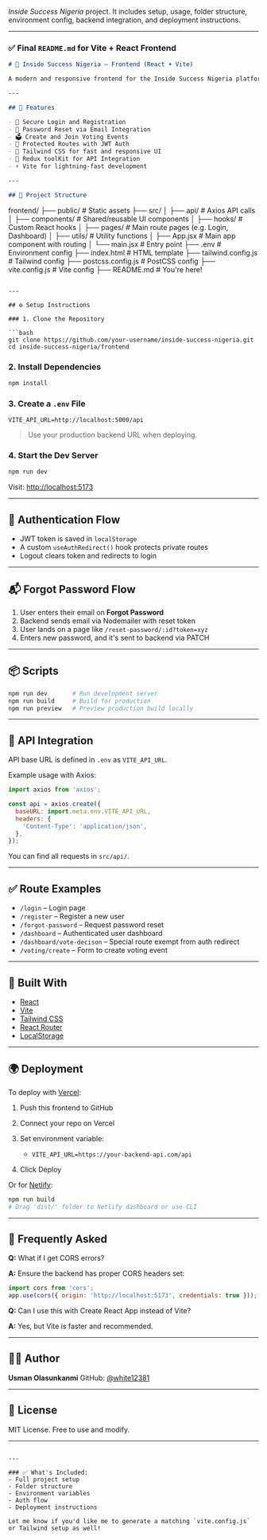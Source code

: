 *Inside Success Nigeria* project. It includes setup, usage, folder structure, environment config, backend integration, and deployment instructions.

---

### ✅ Final `README.md` for Vite + React Frontend

```md
# 🎨 Inside Success Nigeria – Frontend (React + Vite)

A modern and responsive frontend for the Inside Success Nigeria platform. Built with **React**, styled using **Tailwind CSS**, and powered by **Vite** for fast development. It connects seamlessly to the Express.js backend API.

---

## 🚀 Features

- 🔐 Secure Login and Registration
- 🔁 Password Reset via Email Integration
- 🗳️ Create and Join Voting Events
- 🚧 Protected Routes with JWT Auth
- 💅 Tailwind CSS for fast and responsive UI
- 🔗 Redux toolKit for API Integration
- ⚡ Vite for lightning-fast development

---

## 📁 Project Structure

```

frontend/
├── public/                   # Static assets
├── src/
│   ├── api/                  # Axios API calls
│   ├── components/           # Shared/reusable UI components
│   ├── hooks/                # Custom React hooks
│   ├── pages/                # Main route pages (e.g. Login, Dashboard)
│   ├── utils/                # Utility functions
│   ├── App.jsx               # Main app component with routing
│   └── main.jsx              # Entry point
├── .env                      # Environment config
├── index.html                # HTML template
├── tailwind.config.js        # Tailwind config
├── postcss.config.js         # PostCSS config
├── vite.config.js            # Vite config
├── README.md                 # You're here!

````

---

## ⚙️ Setup Instructions

### 1. Clone the Repository

```bash
git clone https://github.com/your-username/inside-success-nigeria.git
cd inside-success-nigeria/frontend
````

### 2. Install Dependencies

```bash
npm install
```

### 3. Create a `.env` File

```env
VITE_API_URL=http://localhost:5000/api
```

> Use your production backend URL when deploying.

### 4. Start the Dev Server

```bash
npm run dev
```

Visit: [http://localhost:5173](http://localhost:5173)

---

## 🔐 Authentication Flow

* JWT token is saved in `localStorage`
* A custom `useAuthRedirect()` hook protects private routes
* Logout clears token and redirects to login

---

## 📬 Forgot Password Flow

1. User enters their email on **Forgot Password**
2. Backend sends email via Nodemailer with reset token
3. User lands on a page like `/reset-password/:id?token=xyz`
4. Enters new password, and it's sent to backend via PATCH

---

## 📦 Scripts

```bash
npm run dev       # Run development server
npm run build     # Build for production
npm run preview   # Preview production build locally
```

---

## 🔗 API Integration

API base URL is defined in `.env` as `VITE_API_URL`.

Example usage with Axios:

```js
import axios from 'axios';

const api = axios.create({
  baseURL: import.meta.env.VITE_API_URL,
  headers: {
    'Content-Type': 'application/json',
  },
});
```

You can find all requests in `src/api/`.

---

## ✅ Route Examples

* `/login` – Login page
* `/register` – Register a new user
* `/forgot-password` – Request password reset
* `/dashboard` – Authenticated user dashboard
* `/dashboard/vote-decison` – Special route exempt from auth redirect
* `/voting/create` – Form to create voting event

---

## 🧪 Built With

* [React](https://reactjs.org/)
* [Vite](https://vitejs.dev/)
* [Tailwind CSS](https://tailwindcss.com/)
* [React Router](https://reactrouter.com/) 
* [LocalStorage](https://developer.mozilla.org/en-US/docs/Web/API/Window/localStorage)

---

## 🌍 Deployment

To deploy with [Vercel](https://vercel.com):

1. Push this frontend to GitHub
2. Connect your repo on Vercel
3. Set environment variable:

   * `VITE_API_URL=https://your-backend-api.com/api`
4. Click Deploy

Or for [Netlify](https://netlify.com):

```bash
npm run build
# Drag 'dist/' folder to Netlify dashboard or use CLI
```

---

## 🙋 Frequently Asked

**Q:** What if I get CORS errors?

**A:** Ensure the backend has proper CORS headers set:

```js
import cors from 'cors';
app.use(cors({ origin: 'http://localhost:5173', credentials: true }));
```

**Q:** Can I use this with Create React App instead of Vite?

**A:** Yes, but Vite is faster and recommended.

---

## 👨‍💻 Author

**Usman Olasunkanmi**
GitHub: [@white12381](https://github.com/white12381)

---

## 📄 License

MIT License. Free to use and modify.

---


```

---

### ✅ What's Included:
- Full project setup
- Folder structure
- Environment variables
- Auth flow
- Deployment instructions

Let me know if you'd like me to generate a matching `vite.config.js` or Tailwind setup as well!
```
